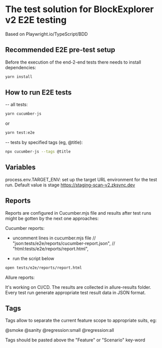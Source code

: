 # The test solution for BlockExplorer v2 E2E testing

Based on Playwright.io/TypeScript/BDD

## Recommended E2E pre-test setup

Before the execution of the end-2-end tests there needs to install dependencies:

```bash
yarn install
```

## How to run E2E tests

--
all tests:
```bash
yarn cucumber-js
```
or

```bash
yarn test:e2e
```

--
tests by specified tags (eg, @title): 
```bash
npx cucumber-js --tags @title   
```
## Variables

process.env.TARGET_ENV:
  set up the target URL environment for the test run. Default value is stage https://staging-scan-v2.zksync.dev

## Reports
Reports are configured in Cucumber.mjs file and results after test runs might be gotten by the next one approaches: 

Cucumber reports:

- uncomment lines in cucumber.mjs file
   // "json:tests/e2e/reports/cucumber-report.json",
   // "html:tests/e2e/reports/report.html",

- run the script below
```bash
open tests/e2e/reports/report.html 
```
Allure reports: 

It's working on CI/CD. The results are collected in allure-results folder. Every test run generate appropriate test result data in JSON format. 

## Tags 
Tags allow to separate the current feature scope to appropriate suits, eg:

@smoke
@sanity
@regression:small
@regression:all

Tags should be pasted above the "Feature" or "Scenario" key-word